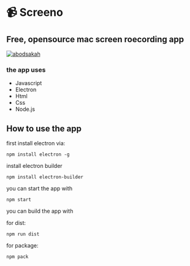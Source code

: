 # 📹 Screeno
## Free, opensource mac screen roecording app

[![abodsakah](https://circleci.com/gh/abodsakah/screeno.svg?style=svg)](https://app.circleci.com/pipelines/github/abodsakah/screeno)


### the app uses

 - Javascript
 - Electron
 - Html
 - Css
 - Node.js

## How to use the app

first install electron via:

    npm install electron -g
   
install electron builder

    npm install electron-builder

you can start the app with

    npm start

you can build the app with

for dist:

	npm run dist

for package:
	
	npm pack
